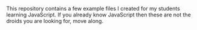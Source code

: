 This repository contains a few example files I created for my students learning JavaScript. If you already know JavaScript then these are not the droids you are looking for, move along.
